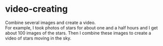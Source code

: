 # video-creating
Combine several images and create a video.</br>
For example, I took photos of stars for about one and a half hours and I get about 100 images of the stars. Then I combine these images to create a video of stars moving in the sky.</br>
